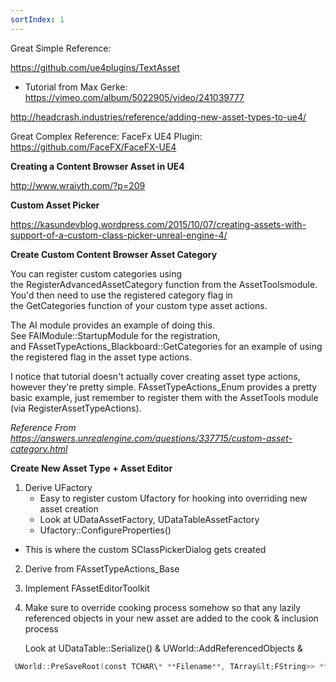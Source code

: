 ```yaml
---
sortIndex: 1
---
```


Great Simple Reference:

<https://github.com/ue4plugins/TextAsset>

- Tutorial from Max Gerke: <https://vimeo.com/album/5022905/video/241039777>

<http://headcrash.industries/reference/adding-new-asset-types-to-ue4/>

Great Complex Reference: FaceFx UE4 Plugin: <https://github.com/FaceFX/FaceFX-UE4>

**Creating a Content Browser Asset in UE4**

<http://www.wraiyth.com/?p=209>

**Custom Asset Picker**

<https://kasundevblog.wordpress.com/2015/10/07/creating-assets-with-support-of-a-custom-class-picker-unreal-engine-4/>

**Create Custom Content Browser Asset Category**

You can register custom categories using the RegisterAdvancedAssetCategory function from the AssetToolsmodule. You'd then need to use the registered category flag in the GetCategories function of your custom type asset actions.

The AI module provides an example of doing this. See FAIModule::StartupModule for the registration, and FAssetTypeActions_Blackboard::GetCategories for an example of using the registered flag in the asset type actions.

I notice that tutorial doesn't actually cover creating asset type actions, however they're pretty simple. FAssetTypeActions_Enum provides a pretty basic example, just remember to register them with the AssetTools module (via RegisterAssetTypeActions).

*Reference From <https://answers.unrealengine.com/questions/337715/custom-asset-category.html>*

**Create New Asset Type + Asset Editor**

1. Derive UFactory
   - Easy to register custom Ufactory for hooking into overriding new asset creation
   - Look at UDataAssetFactory, UDataTableAssetFactory
   - Ufactory::ConfigureProperties()

- This is where the custom SClassPickerDialog gets created

2. Derive from FAssetTypeActions_Base

2. Implement FAssetEditorToolkit

2. Make sure to override cooking process somehow so that any lazily referenced objects in your new asset are added to the cook & inclusion process

   Look at UDataTable::Serialize() & UWorld::AddReferencedObjects &

```cpp
 UWorld::PreSaveRoot(const TCHAR\* **Filename**, TArray&lt;FString>> **AdditionalPackagesToCook**)
```
